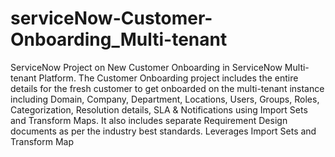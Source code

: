 # serviceNow-Customer-Onboarding_Multi-tenant
ServiceNow Project on New Customer Onboarding in ServiceNow Multi-tenant Platform.
The Customer Onboarding project includes the entire details for the fresh customer to get onboarded on the multi-tenant instance including Domain, Company,
Department, Locations, Users, Groups, Roles, Categorization, Resolution details, SLA & Notifications using Import Sets and Transform Maps. It also includes separate
Requirement Design documents as per the industry best standards. Leverages Import Sets and Transform Map
